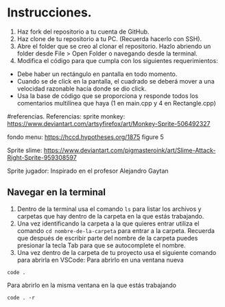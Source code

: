 # Instrucciones.

1. Haz fork del repositorio a tu cuenta de GitHub.
2. Haz clone de tu repositorio a tu PC. (Recuerda hacerlo con SSH).
3. Abre el folder que se creo al clonar el repositorio. Hazlo abriendo un folder desde File > Open Folder o navegando desde la terminal.
4. Modifica el código para que cumpla con los siguientes requerimientos:

- Debe haber un rectángulo en pantalla en todo momento.
- Cuando se de click en la pantalla, el cuadrado se deberá mover a una velocidad razonable hacía donde se dio click.
- Usa la base de código que se proporciona y responde todos los comentarios multilínea que haya (1 en main.cpp y 4 en Rectangle.cpp)

#referencias. 
Referencias: 
sprite monkey: 
https://www.deviantart.com/artsyfirefox/art/Monkey-Sprite-506492327

fondo menu: 
https://hccd.hypotheses.org/1875
figure 5

Sprite slime: 
https://www.deviantart.com/pigmasteroink/art/Slime-Attack-Right-Sprite-959308597

Sprite jugador: 
Inspirado en el profesor Alejandro Gaytan

## Navegar en la terminal

1. Dentro de la terminal usa el comando `ls` para listar los archivos y carpetas que hay dentro de la carpeta en la que estás trabajando.
2. Una vez identificando la carpeta a la que quieres entrar utiliza el comando `cd nombre-de-la-carpeta` para entrar a la carpeta. Recuerda que después de escribir parte del nombre de la carpeta puedes presionar la tecla Tab para que se autocomplete el nombre.
3. Una vez dentro de la carpeta de tu proyecto usa el siguiente comando para abrirla en VSCode:
Para abrirlo en una ventana nueva
```
code .
```
Para abrirlo en la misma ventana en la que estás trabajando
```
code . -r

```